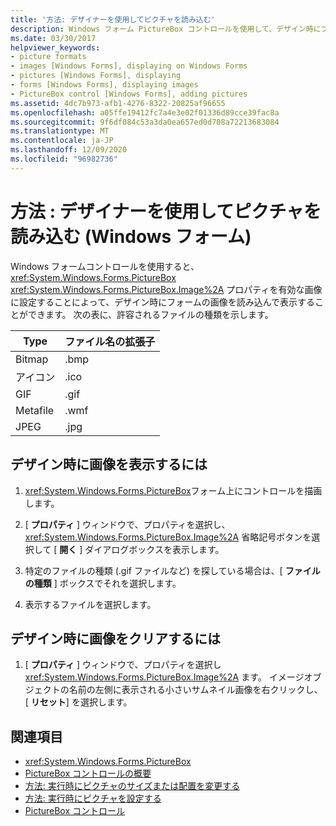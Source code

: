 ```yaml
---
title: '方法: デザイナーを使用してピクチャを読み込む'
description: Windows フォーム PictureBox コントロールを使用して、デザイン時にフォームに画像を読み込んで表示する方法について説明します。
ms.date: 03/30/2017
helpviewer_keywords:
- picture formats
- images [Windows Forms], displaying on Windows Forms
- pictures [Windows Forms], displaying
- forms [Windows Forms], displaying images
- PictureBox control [Windows Forms], adding pictures
ms.assetid: 4dc7b973-afb1-4276-8322-20825af96655
ms.openlocfilehash: a05ffe19412fc7a4e3e02f01336d89cce39fac8a
ms.sourcegitcommit: 9f6df084c53a3da0ea657ed0d708a72213683084
ms.translationtype: MT
ms.contentlocale: ja-JP
ms.lasthandoff: 12/09/2020
ms.locfileid: "96982736"
---
```

# <a name="how-to-load-a-picture-using-the-designer-windows-forms"></a>方法 : デザイナーを使用してピクチャを読み込む (Windows フォーム)

Windows フォームコントロールを使用すると、 <xref:System.Windows.Forms.PictureBox> <xref:System.Windows.Forms.PictureBox.Image%2A> プロパティを有効な画像に設定することによって、デザイン時にフォームの画像を読み込んで表示することができます。 次の表に、許容されるファイルの種類を示します。

|Type|ファイル名の拡張子|
|---|---|
|Bitmap|.bmp|
|アイコン|.ico|
|GIF|.gif|
|Metafile|.wmf|
|JPEG|.jpg|

## <a name="to-display-a-picture-at-design-time"></a>デザイン時に画像を表示するには

1. <xref:System.Windows.Forms.PictureBox>フォーム上にコントロールを描画します。

2. [ **プロパティ** ] ウィンドウで、プロパティを選択し、 <xref:System.Windows.Forms.PictureBox.Image%2A> 省略記号ボタンを選択して [ **開く** ] ダイアログボックスを表示します。

3. 特定のファイルの種類 (.gif ファイルなど) を探している場合は、[ **ファイルの種類** ] ボックスでそれを選択します。

4. 表示するファイルを選択します。

## <a name="to-clear-the-picture-at-design-time"></a>デザイン時に画像をクリアするには

1. [ **プロパティ** ] ウィンドウで、プロパティを選択し <xref:System.Windows.Forms.PictureBox.Image%2A> ます。 イメージオブジェクトの名前の左側に表示される小さいサムネイル画像を右クリックし、[ **リセット**] を選択します。

## <a name="see-also"></a>関連項目

- <xref:System.Windows.Forms.PictureBox>
- [PictureBox コントロールの概要](picturebox-control-overview-windows-forms.md)
- [方法: 実行時にピクチャのサイズまたは配置を変更する](how-to-modify-the-size-or-placement-of-a-picture-at-run-time-windows-forms.md)
- [方法: 実行時にピクチャを設定する](how-to-set-pictures-at-run-time-windows-forms.md)
- [PictureBox コントロール](picturebox-control-windows-forms.md)
